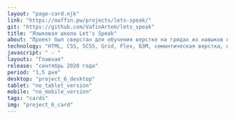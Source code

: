 ```yaml
---
layout: "page-card.njk"
link: "https://maffin.pw/projects/lets-speak/"
git: "https://github.com/VafinArtem/lets_speak"
title: "Языковая школа Let's Speak"
about: "Проект был сверстан для обучения верстке на гридах из навыков на сайте htmlacademy.ru."
technology: "HTML, CSS, SCSS, Grid, Flex, БЭМ, семантическая верстка, фиксированная desktop версия, сборщик Gulp."
javascript: " - "
layouts: "Главная"
release: "сентябрь 2020 года"
period: "1,5 дня"
desktop: "project_6_desktop"
tablet: "no_tablet_version"
mobile: "no_mobile_version"
tags: "cards"
img: "project_6_card"
---
```

